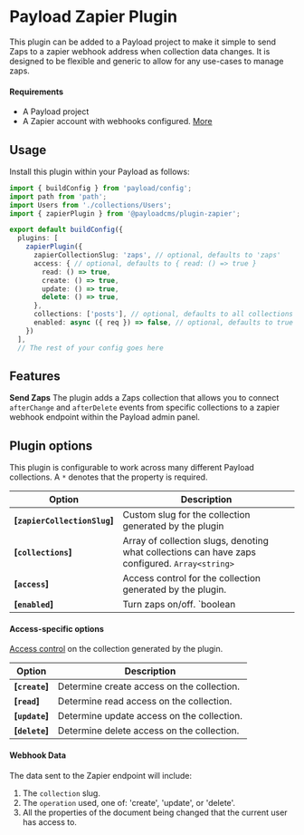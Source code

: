 # Payload Zapier Plugin

This plugin can be added to a Payload project to make it simple to send Zaps to a zapier webhook address when collection data changes. It is designed to be flexible and generic to allow for any use-cases to manage zaps.

#### Requirements

- A Payload project
- A Zapier account with webhooks configured. [More](https://zapier.com/help/create/code-webhooks/trigger-zaps-from-webhooks)

## Usage

Install this plugin within your Payload as follows:

```ts
import { buildConfig } from 'payload/config';
import path from 'path';
import Users from './collections/Users';
import { zapierPlugin } from '@payloadcms/plugin-zapier';

export default buildConfig({
  plugins: [
    zapierPlugin({
      zapierCollectionSlug: 'zaps', // optional, defaults to 'zaps'
      access: { // optional, defaults to { read: () => true }
        read: () => true,
        create: () => true,
        update: () => true,
        delete: () => true,
      },
      collections: ['posts'], // optional, defaults to all collections
      enabled: async ({ req }) => false, // optional, defaults to true
    })
  ],
  // The rest of your config goes here
```

## Features

**Send Zaps**
The plugin adds a Zaps collection that allows you to connect `afterChange` and `afterDelete` events from specific collections to a zapier webhook endpoint within the Payload admin panel.

## Plugin options

This plugin is configurable to work across many different Payload collections. A `*` denotes that the property is required.

| Option                        | Description |
| ----------------------------- | ----------- |
| **[`zapierCollectionSlug`]**  | Custom slug for the collection generated by the plugin |
| **[`collections`]**           | Array of collection slugs, denoting what collections can have zaps configured. `Array<string>` |
| **[`access`]**                | Access control for the collection generated by the plugin. |
| **[`enabled`]**               | Turn zaps on/off. `boolean | () => boolean | async () => boolean` |

#### Access-specific options

[Access control](https://payloadcms.com/docs/access-control/collections) on the collection generated by the plugin.

| Option                     | Description                                                                                                     |
|----------------------------|-----------------------------------------------------------------------------------------------------------------|
| **[`create`]**             | Determine create access on the collection.                                                                      |
| **[`read`]**               | Determine read access on the collection.                                                                        |
| **[`update`]**             | Determine update access on the collection.                                                                      |
| **[`delete`]**             | Determine delete access on the collection.                                                                      |


#### Webhook Data

The data sent to the Zapier endpoint will include:

1. The `collection` slug.
1. The `operation` used, one of: 'create', 'update', or 'delete'.
1. All the properties of the document being changed that the current user has access to.
